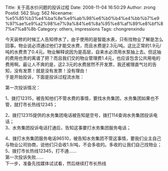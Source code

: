 Title: 关于高水价问题的投诉过程
Date: 2008-11-04 16:50:29
Author: zrong
Postid: 562
Slug: 562
Nicename: %e5%85%b3%e4%ba%8e%e9%ab%98%e6%b0%b4%e4%bb%b7%e9%97%ae%e9%a2%98%e7%9a%84%e6%8a%95%e8%af%89%e8%bf%87%e7%a8%8b
Category: others, impressions
Tags: chongrenxindu

今天装修的时候工人告知停水了，由于使用的是智能水表，只有找物业了解是怎么回事。物业说必须通过他们才能交水费，而且水费是2.3元/吨。这比正常的1.9元/吨的水费贵了0.4元。物业解释说因为是高层，自来水必须用水泵抽上去。但这抽的费用也贵的离谱了把？而且我们交的物业管理费1.4元，也应该包含公共用电的费用啊。最让人不爽的是，这2.3元的水费居然不开发票，我还被理直气壮的告知，没有发票！就是没有发票！没有理由！  
于是开始投诉，下面是投诉过程流水账：

第一次投诉情况：  

1、拨打12315，被告知他们不管水费的事情，要找水务集团，水务集团如果也不管，就打市长热线12345；  

2、拨打12315提供的水务集团电话被告知是空号，拨打114查询水务集团投诉电话；  
3、水务集团投诉电话打通后，告知这事要打水务集团服务电话；  

4、拨打水务集团服务电话96510，被告知水务集团不管这事情，要我们业主自己与物业公司协商，说他们只会收1.9/吨，不会多收的。多收的让我们自己找物业；  
5、拨打市长热线12345，打不通……  
第一次投诉失败……  
下一步，准备先找媒体试试看，然后继续打市长热线

